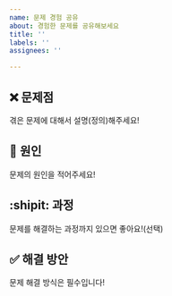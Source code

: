 ```yaml
---
name: 문제 경험 공유
about: 경험한 문제를 공유해보세요
title: ''
labels: ''
assignees: ''

---
```


## :x: 문제점
겪은 문제에 대해서 설명(정의)해주세요!

## :link: 원인
문제의 원인을 적어주세요!

## :shipit: 과정
문제를 해결하는 과정까지 있으면 좋아요!(선택)

## :white_check_mark: 해결 방안
문제 해결 방식은 필수입니다!
